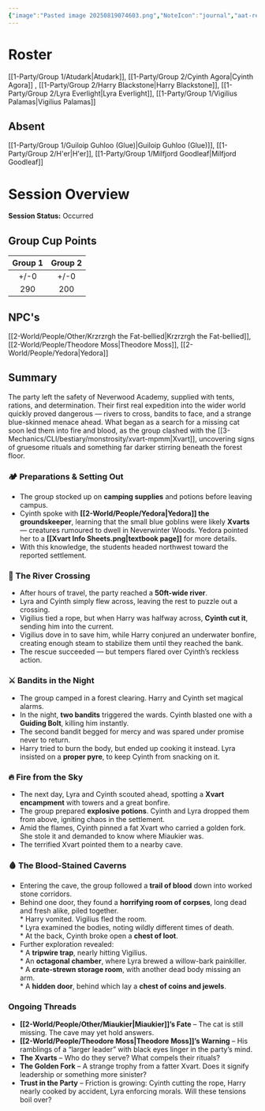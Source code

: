 ```yaml
---
{"image":"Pasted image 20250819074603.png","NoteIcon":"journal","aat-render-enabled":true,"fc-category":["Side Quest"],"fc-display-name":"Miaukier Must Die (pt 1)","sessionstatus":"Occurred","type":"Session Journal","sessionDate":"2025-09-20","players":5,"OneLiner":"Heading on an adventure to find Miaukier","timelines":["journal"],"tags":["journal","#Category/Journal"],"obsidianUIMode":"preview","sessionRoster":["[[1-Party/Group 1/Atudark.md|Atudark]]","[[1-Party/Group 2/Cyinth Agora.md|Cyinth Agora]]","[[1-Party/Group 2/Harry Blackstone.md|Harry Blackstone]]","[[1-Party/Group 2/Lyra Everlight.md|Lyra Everlight]]","[[1-Party/Group 1/Vigilius Palamas.md|Vigilius Palamas]]"],"sessionAbsent":["[[1-Party/Group 1/Guiloip Guhloo (Glue).md|Guiloip Guhloo (Glue)]]","[[1-Party/Group 2/H'er.md|H'er]]","[[1-Party/Group 1/Milfjord Goodleaf.md|Milfjord Goodleaf]]"],"sessionNPC":["[[2-World/People/Theodore Moss.md|Theodore Moss]]","[[Krzrzrgh the Fat-bellied|Krzrzrgh the Fat-bellied]]","[[2-World/People/Yedora.md|Yedora]]"],"dg-publish":true,"dg-path":"Session Journals/2025-09-20 - Miaukier Must Die (pt 1).md","permalink":"/session-journals/2025-09-20-miaukier-must-die-pt-1/","dgPassFrontmatter":true,"updated":"2025-10-03T14:42:22.000+01:00"}
---
```



# Roster 

[[1-Party/Group 1/Atudark\|Atudark]], [[1-Party/Group 2/Cyinth Agora\|Cyinth Agora]] ,  [[1-Party/Group 2/Harry Blackstone\|Harry Blackstone]],  [[1-Party/Group 2/Lyra Everlight\|Lyra Everlight]],  [[1-Party/Group 1/Vigilius Palamas\|Vigilius Palamas]]

## Absent

[[1-Party/Group 1/Guiloip Guhloo (Glue)\|Guiloip Guhloo (Glue)]],  [[1-Party/Group 2/H'er\|H'er]], [[1-Party/Group 1/Milfjord Goodleaf\|Milfjord Goodleaf]]

# Session Overview

**Session Status:** Occurred

## Group Cup Points

| Group 1 | Group 2 |
| :-----: | :-----: |
|  +/-0   |  +/-0   |
|   290   |   200   |

## NPC's

[[2-World/People/Other/Krzrzrgh the Fat-bellied\|Krzrzrgh the Fat-bellied]], [[2-World/People/Theodore Moss\|Theodore Moss]], [[2-World/People/Yedora\|Yedora]]

## Summary

The party left the safety of Neverwood Academy, supplied with tents, rations, and determination. Their first real expedition into the wider world quickly proved dangerous — rivers to cross, bandits to face, and a strange blue-skinned menace ahead. What began as a search for a missing cat soon led them into fire and blood, as the group clashed with the [[3-Mechanics/CLI/bestiary/monstrosity/xvart-mpmm\|Xvart]], uncovering signs of gruesome rituals and something far darker stirring beneath the forest floor.

### 🏕️ Preparations & Setting Out

* The group stocked up on **camping supplies** and potions before leaving campus.  
* Cyinth spoke with **[[2-World/People/Yedora\|Yedora]] the groundskeeper**, learning that the small blue goblins were likely **Xvarts** — creatures rumoured to dwell in Neverwinter Woods. Yedora pointed her to a **[[Xvart Info Sheets.png|textbook page]]** for more details.  
* With this knowledge, the students headed northwest toward the reported settlement. 
### 🌊 The River Crossing
* After hours of travel, the party reached a **50ft-wide river**.  
* Lyra and Cyinth simply flew across, leaving the rest to puzzle out a crossing.  
* Vigilius tied a rope, but when Harry was halfway across, **Cyinth cut it**, sending him into the current.  
* Vigilius dove in to save him, while Harry conjured an underwater bonfire, creating enough steam to stabilize them until they reached the bank.  
* The rescue succeeded — but tempers flared over Cyinth’s reckless action.

### ⚔️ Bandits in the Night

* The group camped in a forest clearing. Harry and Cyinth set magical alarms.  
* In the night, **two bandits** triggered the wards. Cyinth blasted one with a **Guiding Bolt**, killing him instantly.  
* The second bandit begged for mercy and was spared under promise never to return.  
* Harry tried to burn the body, but ended up cooking it instead. Lyra insisted on a **proper pyre**, to keep Cyinth from snacking on it.

### 🔥 Fire from the Sky

* The next day, Lyra and Cyinth scouted ahead, spotting a **Xvart encampment** with towers and a great bonfire.  
* The group prepared **explosive potions**. Cyinth and Lyra dropped them from above, igniting chaos in the settlement.  
* Amid the flames, Cyinth pinned a fat Xvart who carried a golden fork. She stole it and demanded to know where Miaukier was.  
* The terrified Xvart pointed them to a nearby cave.

### 🩸 The Blood-Stained Caverns

* Entering the cave, the group followed a **trail of blood** down into worked stone corridors.  
* Behind one door, they found a **horrifying room of corpses**, long dead and fresh alike, piled together.  
	  * Harry vomited. Vigilius fled the room.  
	  * Lyra examined the bodies, noting wildly different times of death.  
	  * At the back, Cyinth broke open a **chest of loot**.  
* Further exploration revealed:  
	  * A **tripwire trap**, nearly hitting Vigilius.  
	  * An **octagonal chamber**, where Lyra brewed a willow-bark painkiller.  
	  * A **crate-strewn storage room**, with another dead body missing an arm.  
	  * A **hidden door**, behind which lay a **chest of coins and jewels**.

### Ongoing Threads

* **[[2-World/People/Other/Miaukier\|Miaukier]]’s Fate** – The cat is still missing. The cave may yet hold answers.  
* **[[2-World/People/Theodore Moss\|Theodore Moss]]’s Warning** – His ramblings of a “larger leader” with black eyes linger in the party’s mind.  
* **The Xvarts** – Who do they serve? What compels their rituals?  
* **The Golden Fork** – A strange trophy from a fatter Xvart. Does it signify leadership or something more sinister?
* **Trust in the Party** – Friction is growing: Cyinth cutting the rope, Harry nearly cooked by accident, Lyra enforcing morals. Will these tensions boil over?